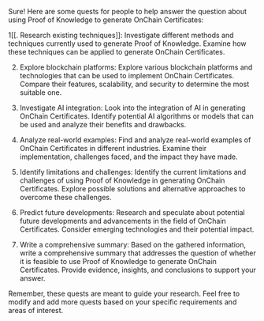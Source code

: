 Sure! Here are some quests for people to help answer the question about using Proof of Knowledge to generate OnChain Certificates:

1[[. Research existing techniques]]: Investigate different methods and techniques currently used to generate Proof of Knowledge. Examine how these techniques can be applied to generate OnChain Certificates.

2. Explore blockchain platforms: Explore various blockchain platforms and technologies that can be used to implement OnChain Certificates. Compare their features, scalability, and security to determine the most suitable one.

3. Investigate AI integration: Look into the integration of AI in generating OnChain Certificates. Identify potential AI algorithms or models that can be used and analyze their benefits and drawbacks.

4. Analyze real-world examples: Find and analyze real-world examples of OnChain Certificates in different industries. Examine their implementation, challenges faced, and the impact they have made.

5. Identify limitations and challenges: Identify the current limitations and challenges of using Proof of Knowledge in generating OnChain Certificates. Explore possible solutions and alternative approaches to overcome these challenges.

6. Predict future developments: Research and speculate about potential future developments and advancements in the field of OnChain Certificates. Consider emerging technologies and their potential impact.

7. Write a comprehensive summary: Based on the gathered information, write a comprehensive summary that addresses the question of whether it is feasible to use Proof of Knowledge to generate OnChain Certificates. Provide evidence, insights, and conclusions to support your answer.

Remember, these quests are meant to guide your research. Feel free to modify and add more quests based on your specific requirements and areas of interest.
